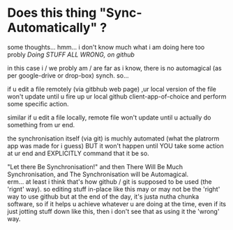 # Does this thing "Sync-Automatically" ?

some thoughts...
hmm... i don't know much what i am doing here too  
probly *Doing STUFF ALL WRONG, on github*

in this case i / we probly am / are
far as i know, there is no automagical (as per google-drive or drop-box) synch.
so...

if u edit a file remotely (via gitbhub web page) ,ur local version of the file  won't update until u fire up ur local github client-app-of-choice and perform some specific action.

similar if u edit a file locally, remote file won't update until u actually do something from ur end.

the synchronisation itself (via git) is muchly automated (what the platrorm  app was made for i guess) BUT it won't happen until YOU take some action at ur end and EXPLICITLY command that it be so.


"Let there Be Synchronisation!" and then There Will Be Much Synchronisation, and The Synchronisation will be Automagical.  
erm...
at least i think that's how github / git is supposed to be used (the 'rignt' way).
so editing stuff in-place like this may or may not be the 'right' way to use github
but at the end of the day, it's justa nutha chunka software, so if it helps u achieve whatever u are doing at the time, even if its just jotting stuff down like this, then i don't see that as using it the 'wrong' way.









